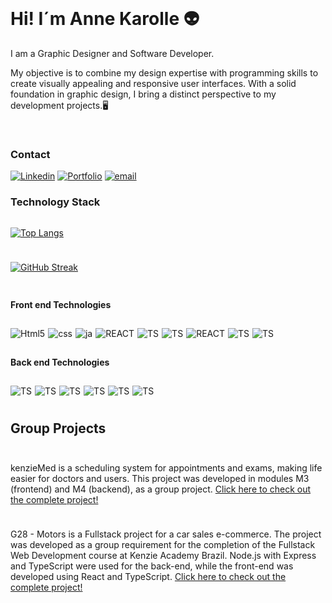
<div><br>
<h1>Hi! I´m Anne Karolle 👽</h1> 
<p>I am a Graphic Designer and Software Developer.

My objective is to combine my design expertise with programming skills to create visually appealing and responsive user interfaces. With a solid foundation in graphic design, I bring a distinct perspective to my development projects.🖥️ </p>
</div></br>



### Contact
[![Linkedin](https://img.shields.io/badge/LinkedIn-0077B5?style=for-the-badge&logo=linkedin&logoColor=white)](https://www.linkedin.com/in/annekarolle/)
[![Portfolio](https://img.shields.io/badge/website-000000?style=for-the-badge&logo=About.me&logoColor=white)](https://annekarolle.github.io/portfolio/)
[![email](https://img.shields.io/badge/Gmail-D14836?style=for-the-badge&logo=gmail&logoColor=white)](annekarolle@gmail.com)


### Technology Stack

<div style="display: flex; flex-direction: column; gap: 10px;">
 
 
[![Top Langs](https://github-readme-stats.vercel.app/api/top-langs/?username=annekarolle&layout=donut&theme=blue-green)](https://github.com/annekarolle/github-readme-stats)
 
[![GitHub Streak](https://github-readme-streak-stats.herokuapp.com/?user=annekarolle&theme=blue-green)](https://git.io/streak-stats)
 



#### Front end Technologies
<div style="display: flex; flex-direction: row; gap: 5px;">
<img  align="center" alt="Html5" src="https://img.shields.io/badge/HTML5-E34F26?style=for-the-badge&logo=html5&logoColor=white">

 <img align="center" alt="css" src="https://img.shields.io/badge/CSS3-1572B6?style=for-the-badge&logo=css3&logoColor=white">

  <img align="center" alt="ja" src="https://img.shields.io/badge/JavaScript-F7DF1E?style=for-the-badge&logo=javascript&logoColor=black">

   <img align="center" alt="REACT" src="https://img.shields.io/badge/React-20232A?style=for-the-badge&logo=react&logoColor=61DAFB">

   <img align="center" alt="TS" src="https://img.shields.io/badge/TypeScript-007ACC?style=for-the-badge&logo=typescript&logoColor=white">
   <img align="center" alt="TS" src="https://img.shields.io/badge/Sass-CC6699?style=for-the-badge&logo=sass&logoColor=white">
    <img align="center" alt="REACT" src="https://img.shields.io/badge/Bootstrap-563D7C?style=for-the-badge&logo=bootstrap&logoColor=white">
   <img align="center" alt="TS" src="https://img.shields.io/badge/Angular-DD0031?style=for-the-badge&logo=angular&logoColor=white">
   <img align="center" alt="TS" src="https://img.shields.io/badge/Vue.js-35495E?style=for-the-badge&logo=vue.js&logoColor=4FC08D">
</div>

#### Back end Technologies
<div style="display: flex; flex-direction: row; gap: 5px;">
<img align="center" alt="TS" src="https://img.shields.io/badge/Express.js-404D59?style=for-the-badge">
 <img align="center" alt="TS" src="https://img.shields.io/badge/Node.js-43853D?style=for-the-badge&logo=node.js&logoColor=white">
     <img align="center" alt="TS" src="https://img.shields.io/badge/Python-3776AB?style=for-the-badge&logo=python&logoColor=white">
     <img align="center" alt="TS" src="https://img.shields.io/badge/Django-092E20?style=for-the-badge&logo=django&logoColor=white">
 <img align="center" alt="TS" src="https://img.shields.io/badge/C%23-239120?style=for-the-badge&logo=c-sharp&logoColor=white">
  <img align="center" alt="TS" src="https://img.shields.io/badge/.NET-5C2D91?style=for-the-badge&logo=.net&logoColor=white">
</div>


## Group Projects

<p>kenzieMed is a scheduling system for appointments and exams, making life easier for doctors and users. This project was developed in modules M3 (frontend) and M4 (backend), as a group project. <a href="https://github.com/grupo-1-projeto-frontend-t12">Click here to check out the complete project!</a>
</p>

<p>G28 - Motors is a Fullstack project for a car sales e-commerce. The project was developed as a group requirement for the completion of the Fullstack Web Development course at Kenzie Academy Brazil. Node.js with Express and TypeScript were used for the back-end, while the front-end was developed using React and TypeScript.  <a href="https://github.com/E-commerce-Motors-g28-t14">Click here to check out the complete project!</a></p>






